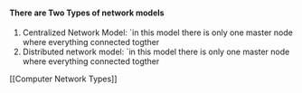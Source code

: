 #### There are Two Types of network models
1. Centralized Network Model:
	`in this model there is only one master node where everything connected togther
2. Distributed network model:
	`in this model there is only one master node where everything connected togther

[[Computer Network Types]]
